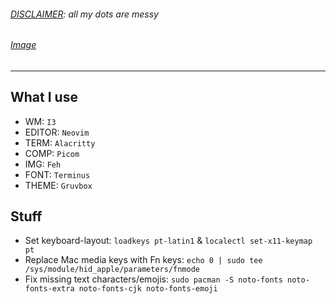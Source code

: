 ###### *<ins>DISCLAIMER</ins>: all my dots are messy*
###### [Image](https://i.imgur.com/7OPWANM.png)
---
## What I use
- WM: `I3`
- EDITOR: `Neovim`
- TERM: `Alacritty`
- COMP: `Picom`
- IMG: `Feh`
- FONT: `Terminus`
- THEME: `Gruvbox`

## Stuff
- Set keyboard-layout: `loadkeys pt-latin1` & `localectl set-x11-keymap pt`
- Replace Mac media keys with Fn keys: `echo 0 | sudo tee /sys/module/hid_apple/parameters/fnmode`
- Fix missing text characters/emojis: `sudo pacman -S noto-fonts noto-fonts-extra noto-fonts-cjk noto-fonts-emoji`
